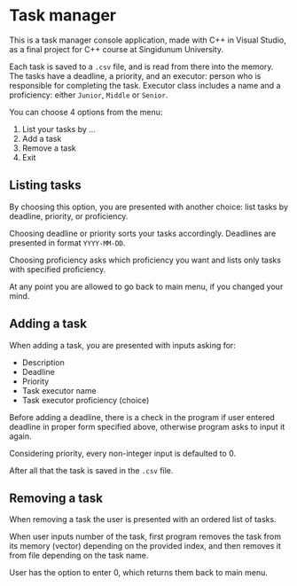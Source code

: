 # Task manager
This is a task manager console application, made with C++ in Visual Studio, as a final project for C++ course at Singidunum University.

Each task is saved to a `.csv` file, and is read from there into the memory. The tasks have a deadline, a priority, and an executor: person who is responsible for completing the task. Executor class includes a name and a proficiency: either `Junior`, `Middle` or `Senior`.

You can choose 4 options from the menu:
1. List your tasks by ...
2. Add a task
3. Remove a task
4. Exit

## Listing tasks
By choosing this option, you are presented with another choice: list tasks by deadline, priority, or proficiency.

Choosing deadline or priority sorts your tasks accordingly. Deadlines are presented in format `YYYY-MM-DD`.

Choosing proficiency asks which proficiency you want and lists only tasks with specified proficiency.

At any point you are allowed to go back to main menu, if you changed your mind.

## Adding a task
When adding a task, you are presented with inputs asking for:
* Description
* Deadline
* Priority
* Task executor name
* Task executor proficiency (choice)

Before adding a deadline, there is a check in the program if user entered deadline in proper form specified above, otherwise program asks to input it again.

Considering priority, every non-integer input is defaulted to 0.

After all that the task is saved in the `.csv` file.

## Removing a task
When removing a task the user is presented with an ordered list of tasks.

When user inputs number of the task, first program removes the task from its memory (vector) depending on the provided index, and then removes it from file depending on the task name.

User has the option to enter 0, which returns them back to main menu.
